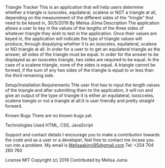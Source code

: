 Triangle Tracker
This is an application that will help users determine whether a triangle is isosceles, equilateral, scalene or NOT a triangle at all, depending on the measurement of the different sides of the "tringle" thst need to be keyed in, 30/5/2019
By Melisa JUma
Description
The application allows a user to key in the values  of the lengths of  the three sides of whatever  triangle they wish to test in the application.
Once their values are keyed in, the application will indicate the type of triangle  values will produce, through dispalying whether it is  an isosceles, equilateral, scalene or NO triangle at all.
In order for a user to to get an equilateral triangle as the answer, all sides of the triangle must be equal.
In order for the answer to be displayed as an isosceles triangle, two sides are required to be equal.
In the case of a  scalene triangle, none of the sides is equal.
A triangle cannot be formed, if the sum of any two sides of the triangle is equal to or less than the third remaining side.

Setup/Installation Requirements
THe user first has to input the length values of the triangle and after submitting them to the application, it will run and give an output of the type of triangle it is either an equilateral, isoscceles, scalene trangle or not a triangle at all.It is user friendly and pretty straight forward.

Known Bugs
There are no known bugs yet.

Technologies Used
HTML, CSS, JavaScript

Support and contact details
I encourage you to make a contribution towards the code and as a user or a developer, feel free to contact me incase you run into a problem. My email is Melisaakinyi95@gmail.com Tel: +254 704 260 760

License
MIT Copyright (c) 2019 Contributed by Melisa Juma